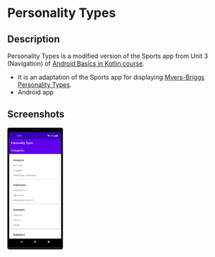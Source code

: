 # Personality Types

## Description

Personality Types is a modified version of the Sports app from Unit 3 (Navigation) of
[Android Basics in Kotlin course](https://developer.android.com/codelabs/basic-android-kotlin-training-adaptive-layouts).

- It is an adaptation of the Sports app for displaying
[Myers-Briggs Personality Types](https://www.myersbriggs.org/my-mbti-personality-type/mbti-basics/the-16-mbti-types.htm).
- Android app

## Screenshots

<img src="assets/images/CategoryListStart.png" alt="CategoryList Screenshot" width=25% height=25%>
